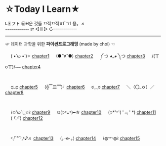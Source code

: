 # ☆Today I Learn★
Ꮣㅐフト ㉥Η운 것들 끄적끄적ㅎГㄱ1 묭。♬
<br>
------------ ⇄ ◁ II ▷ ↻------------
<hr>

☞ 데이터 과학을 위한 **파이썬프로그래밍** (made by choi) ☜

&emsp; ( •̀ ω •́ )✧ [chapter1](chapter_1.md)
&emsp; (●ˇ∀ˇ●) [chapter2](chapter_2.md)
&emsp; ༼ つ ◕_◕ ༽つ [chapter3](chapter_3.md)
&emsp; /(ㄒoㄒ)/~~ [chapter4](chapter_4.md)

<br>

&emsp; ಥ_ಥ [chapter5](chapter_5.md)
&emsp; (╬▔皿▔)╯ [chapter6](chpater_6.md)
&emsp; ಠ﹏ಠ [chapter7](chapter_7.md)
&emsp; ＼（〇_ｏ）／[chapter8](chapter_8.md)

<br>

&emsp; ꒰✩’ω`ૢ✩꒱ [chapter9](chapter_9.md)
&emsp; ଘ(੭˃ᴗ˂)━☆ [chapter10](chapter_10.md)
&emsp; (੭*'꒫'( '﹃ ' *) [chapter11](chapter_11.md)
&emsp; ( •̅_•̅ ) [chapter12](chapter_12.md)

<br>

&emsp; ᒄ₍⁽ˆ⁰ˆ⁾₎ᒃ♪♬ [chapter13](chapter_13.md) 
&emsp; (｡･ө･｡) [chapter14](chapter_14.md)
&emsp; ꒰◍ᐡᐤᐡ◍꒱ [chapter15](chapter_15.md)
